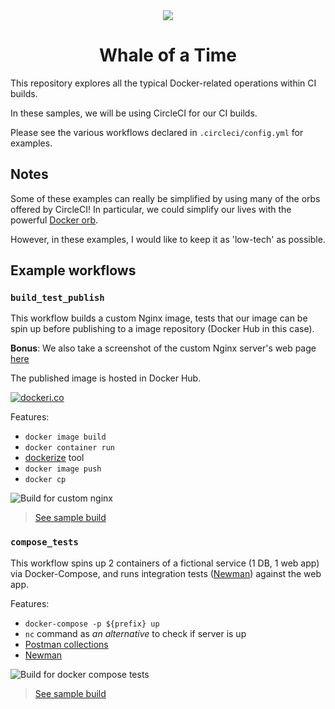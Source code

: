 <div align="center">
  <img src="https://i.giphy.com/media/NygxobfPsIHNS/giphy.webp">
  <br/>
  <h1>Whale of a Time</h1>
</div>

This repository explores all the typical Docker-related operations within CI builds.

In these samples, we will be using CircleCI for our CI builds.

Please see the various workflows declared in `.circleci/config.yml` for examples.


## Notes

Some of these examples can really be simplified by using many of the orbs offered by CircleCI!
In particular, we could simplify our lives with the powerful [Docker orb](https://circleci.com/developer/orbs/orb/circleci/docker).

However, in these examples, I would like to keep it as 'low-tech' as possible.


## Example workflows

### `build_test_publish`

This workflow builds a custom Nginx image, tests that our image can be spin up before publishing to a image repository (Docker Hub in this case).

**Bonus**: We also take a screenshot of the custom Nginx server's web page [here](https://24-416657252-gh.circle-artifacts.com/0/screenshot.png)

The published image is hosted in Docker Hub.

[![dockeri.co](https://dockeri.co/image/kelvintaywl/fancy-nginx)](https://hub.docker.com/r/kelvintaywl/fancy-nginx)

Features:
 - `docker image build`
 - `docker container run`
 - [dockerize](https://github.com/jwilder/dockerize) tool
 - `docker image push`
 - `docker cp`

 ![Build for custom nginx](assets/build_custom_nginx.png)

> [See sample build](https://app.circleci.com/pipelines/github/kelvintaywl/whale-of-a-time/17/workflows/0a18786c-d6d0-4347-a8c7-bbb7d0c0c2c0/jobs/24)


### `compose_tests`

This workflow spins up 2 containers of a fictional service (1 DB, 1 web app) via Docker-Compose, and runs integration tests ([Newman](https://learning.postman.com/docs/collections/using-newman-cli/command-line-integration-with-newman)) against the web app.

Features:
 - `docker-compose -p ${prefix} up`
 - `nc` command as _an alternative_ to check if server is up
 - [Postman collections](https://www.postman.com/collection/)
 - [Newman](https://learning.postman.com/docs/running-collections/using-newman-cli/command-line-integration-with-newman/)

![Build for docker compose tests](assets/docker_compose_tests.png)

> [See sample build](https://app.circleci.com/pipelines/github/kelvintaywl/whale-of-a-time/11/workflows/30574471-a1fe-47ed-b841-921c7f471e8e/jobs/13)

